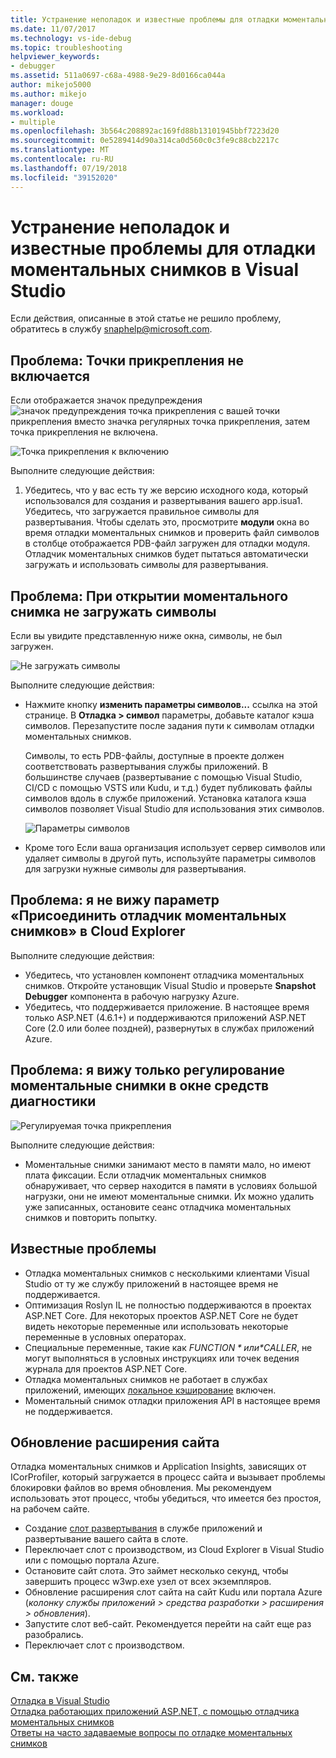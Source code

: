 ```yaml
---
title: Устранение неполадок и известные проблемы для отладки моментальных снимков | Документация Майкрософт
ms.date: 11/07/2017
ms.technology: vs-ide-debug
ms.topic: troubleshooting
helpviewer_keywords:
- debugger
ms.assetid: 511a0697-c68a-4988-9e29-8d0166ca044a
author: mikejo5000
ms.author: mikejo
manager: douge
ms.workload:
- multiple
ms.openlocfilehash: 3b564c208892ac169fd88b13101945bbf7223d20
ms.sourcegitcommit: 0e5289414d90a314ca0d560c0c3fe9c88cb2217c
ms.translationtype: MT
ms.contentlocale: ru-RU
ms.lasthandoff: 07/19/2018
ms.locfileid: "39152020"
---
```

# <a name="troubleshooting-and-known-issues-for-snapshot-debugging-in-visual-studio"></a>Устранение неполадок и известные проблемы для отладки моментальных снимков в Visual Studio

Если действия, описанные в этой статье не решило проблему, обратитесь в службу snaphelp@microsoft.com.

## <a name="issue-snappoint-does-not-turn-on"></a>Проблема: Точки прикрепления не включается

Если отображается значок предупреждения ![значок предупреждения точка прикрепления](../debugger/media/snapshot-troubleshooting-snappoint-warning-icon.png "значок предупреждения точка прикрепления") с вашей точки прикрепления вместо значка регулярных точка прикрепления, затем точка прикрепления не включена.

![Точка прикрепления к включению](../debugger/media/snapshot-troubleshooting-dont-turn-on.png "точка прикрепления к включению")

Выполните следующие действия:

1. Убедитесь, что у вас есть ту же версию исходного кода, который использовался для создания и развертывания вашего app.isua1. Убедитесь, что загружается правильное символы для развертывания. Чтобы сделать это, просмотрите **модули** окна во время отладки моментальных снимков и проверить файл символов в столбце отображается PDB-файл загружен для отладки модуля. Отладчик моментальных снимков будет пытаться автоматически загружать и использовать символы для развертывания.

## <a name="issue-symbols-do-not-load-when-i-open-a-snapshot"></a>Проблема: При открытии моментального снимка не загружать символы

Если вы увидите представленную ниже окна, символы, не был загружен.

![Не загружать символы](../debugger/media/snapshot-troubleshooting-symbols-wont-load.png "не загружать символы")

Выполните следующие действия:

- Нажмите кнопку **изменить параметры символов...** ссылка на этой странице. В **Отладка > символ** параметры, добавьте каталог кэша символов. Перезапустите после задания пути к символам отладки моментальных снимков.

   Символы, то есть PDB-файлы, доступные в проекте должен соответствовать развертывания службы приложений. В большинстве случаев (развертывание с помощью Visual Studio, CI/CD с помощью VSTS или Kudu, и т.д.) будет публиковать файлы символов вдоль в службе приложений. Установка каталога кэша символов позволяет Visual Studio для использования этих символов.

   ![Параметры символов](../debugger/media/snapshot-troubleshooting-symbol-settings.png "параметры символов")

- Кроме того Если ваша организация использует сервер символов или удаляет символы в другой путь, используйте параметры символов для загрузки нужные символы для развертывания.

## <a name="issue-i-cannot-see-the-attach-snapshot-debugger-option-in-the-cloud-explorer"></a>Проблема: я не вижу параметр «Присоединить отладчик моментальных снимков» в Cloud Explorer

Выполните следующие действия:

- Убедитесь, что установлен компонент отладчика моментальных снимков. Откройте установщик Visual Studio и проверьте **Snapshot Debugger** компонента в рабочую нагрузку Azure.
- Убедитесь, что поддерживается приложение. В настоящее время только ASP.NET (4.6.1+) и поддерживаются приложений ASP.NET Core (2.0 или более поздней), развернутых в службах приложений Azure.

## <a name="issue-i-only-see-throttled-snapshots-in-the-diagnostic-tools"></a>Проблема: я вижу только регулирование моментальные снимки в окне средств диагностики

![Регулируемая точка прикрепления](../debugger/media/snapshot-troubleshooting-throttled-snapshots.png "регулирование точка прикрепления")

Выполните следующие действия:

- Моментальные снимки занимают место в памяти мало, но имеют плата фиксации. Если отладчик моментальных снимков обнаруживает, что сервер находится в памяти в условиях большой нагрузки, они не имеют моментальные снимки. Их можно удалить уже записанных, остановите сеанс отладчика моментальных снимков и повторить попытку.

## <a name="known-issues"></a>Известные проблемы

- Отладка моментальных снимков с несколькими клиентами Visual Studio от ту же службу приложений в настоящее время не поддерживается.
- Оптимизация Roslyn IL не полностью поддерживаются в проектах ASP.NET Core. Для некоторых проектов ASP.NET Core не будет видеть некоторые переменные или использовать некоторые переменные в условных операторах. 
- Специальные переменные, такие как *$FUNCTION* или *$CALLER*, не могут выполняться в условных инструкциях или точек ведения журнала для проектов ASP.NET Core.
- Отладка моментальных снимков не работает в службах приложений, имеющих [локальное кэширование](/azure/app-service/app-service-local-cache) включен.
- Моментальный снимок отладки приложения API в настоящее время не поддерживается.

## <a name="site-extension-upgrade"></a>Обновление расширения сайта

Отладка моментальных снимков и Application Insights, зависящих от ICorProfiler, который загружается в процесс сайта и вызывает проблемы блокировки файлов во время обновления. Мы рекомендуем использовать этот процесс, чтобы убедиться, что имеется без простоя, на рабочем сайте.

- Создание [слот развертывания](/azure/app-service/web-sites-staged-publishing) в службе приложений и развертывание вашего сайта в слоте.
- Переключает слот с производством, из Cloud Explorer в Visual Studio или с помощью портала Azure.
- Остановите сайт слота. Это займет несколько секунд, чтобы завершить процесс w3wp.exe узел от всех экземпляров.
- Обновление расширения слот сайта на сайт Kudu или портала Azure (*колонку службы приложений > средства разработки > расширения > обновления*).
- Запустите слот веб-сайт. Рекомендуется перейти на сайт еще раз разобрались.
- Переключает слот с производством.

## <a name="see-also"></a>См. также

[Отладка в Visual Studio](../debugger/index.md)  
[Отладка работающих приложений ASP.NET, с помощью отладчика моментальных снимков](../debugger/debug-live-azure-applications.md)  
[Ответы на часто задаваемые вопросы по отладке моментальных снимков](../debugger/debug-live-azure-apps-faq.md)  
